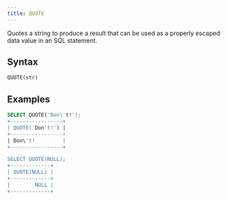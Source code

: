 ```yaml
---
title: QUOTE
---
```


Quotes a string to produce a result that can be used as a properly escaped data value in an SQL statement. 

## Syntax

```sql
QUOTE(str)
```

## Examples

```sql
SELECT QUOTE('Don\'t!');
+-----------------+
| QUOTE('Don't!') |
+-----------------+
| Don\'t!         |
+-----------------+

SELECT QUOTE(NULL);
+-------------+
| QUOTE(NULL) |
+-------------+
|        NULL |
+-------------+
```


